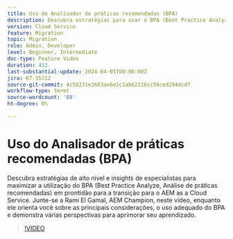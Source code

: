```yaml
---
title: Uso do Analisador de práticas recomendadas (BPA)
description: Descubra estratégias para usar o BPA (Best Practice Analyze, Análise de práticas recomendadas) como preparação para a transição para o AEM as a Cloud Service.
version: Cloud Service
feature: Migration
topic: Migration
role: Admin, Developer
level: Beginner, Intermediate
doc-type: Feature Video
duration: 432
last-substantial-update: 2024-04-05T00:00:00Z
jira: KT-15212
source-git-commit: 4c58231e3663ae6e1c1ab62116cc56ced294dcd7
workflow-type: tm+mt
source-wordcount: '88'
ht-degree: 0%

---
```



# Uso do Analisador de práticas recomendadas (BPA)

Descubra estratégias de alto nível e insights de especialistas para maximizar a utilização do BPA (Best Practice Analyze, Análise de práticas recomendadas) em prontidão para a transição para o AEM as a Cloud Service. Junte-se a Rami El Gamal, AEM Champion, neste vídeo, enquanto ele orienta você sobre as principais considerações, o uso adequado do BPA e demonstra várias perspectivas para aprimorar seu aprendizado.

>[!VIDEO](https://video.tv.adobe.com/v/3428022/?learn=on)
